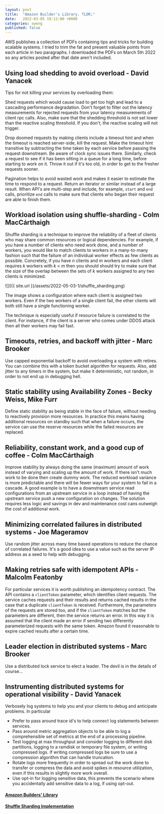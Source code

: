 ```yaml
---
layout: post
title:  "Amazon Builder's Library. TLDR;"
date:   2022-03-05 19:12:00 +0000
categories: sweng
published: false
---
```


AWS publishes a collection of PDFs containing tips and tricks for building scalable systems. I tried to trim the fat and present valuable points from each article in two paragraphs. I downloaded the PDFs on March 5th 2022 so any articles posted after that date aren't included.

## Using load shedding to avoid overload - David Yanacek

Tips for not killing your services by overloading them:

Shed requests which would cause load to get too high and lead to a cascading performance degradation. Don't forget to filter out the latency measurements for rejected requests from your latency measurements of client rpc calls. Also, make sure that the shedding threshold is not set lower than the reactive scaling threshold. If you don't, the reactive scaling will not trigger.

Drop doomed requests by making clients include a timeout hint and when the timeout is reached server-side, kill the request. Make the timeout hint transitive by subtracting the time taken by each service before passing the request downstream. Be aware of clock sync issues there. Similarly, check a request to see if it has been sitting in a queue for a long time, before starting to work on it. Throw it out if it's too old, in order to get to the fresher requests sooner.

Pagination helps to avoid wasted work and makes it easier to estimate the time to respond to a request. Return an iterator or similar instead of a large result. When API's are multi-step and include, for example, `start` and `end` calls, prioritize `end` calls to make sure that clients who began their request are able to finish them.

## Workload isolation using shuffle-sharding - Colm MacCárthaigh

Shuffle sharding is a technique to improve the reliability of a fleet of clients who may share common resources or logical dependencies. For example, if you have a number of clients who need work done, and a number of workers, you would like to match clients to workers in a many-to-many fashion such that the failure of an individual worker effects as few clients as possible. Concretely, if you have _n_ clients and _m_ workers and each client requires _k_ workers with _k_ < _m_ then you should should try to make sure that the size of the overlap between the sets of _k_ workers assigned to any two clients is minimized.

![]({{ site.url }}/assets/2022-05-03-1/shuffle_sharding.png)

The image shows a configuration where each client is assigned two workers. Even if the two workers of a single client fail, the other clients will both still have a single functioning worker.

The technique is especially useful if resource failure is correlated to the client. For instance, if the client is a server who comes under DDOS attack then all their workers may fail fast.

## Timeouts, retries, and backoff with jitter - Marc Brooker

Use capped exponential backoff to avoid overloading a system with retires. You can combine this with a token bucket algorithm for requests. Also, add jitter to any timers in the system, but make it deterministic, not random, in order to not end up in debugging hell.

## Static stability using Availability Zones - Becky Weiss, Mike Furr

Define static stability as being stable in the face of failure, without needing to reactively provision more resources. In practice this means having additional resources on standby such that when a failure occurs, the service can use the reserve resources while the failed resources are replaced.

## Reliability, constant work, and a good cup of coffee - Colm MacCárthaigh

Improve stability by always doing the same (maximum) amount of work instead of varying and scaling up the amount of work. If there isn't much work to be done then create dummy work. The reduced workload variance is more predictable and there will be fewer ways for your system to fail in a cascade. A good example is to have a downstream service read configurations from an upstream service in a loop instead of having the upstream service push a new configuration on changes. The solution requires less logic and savings in dev and maintenance cost cans outweigh the cost of additional work.

## Minimizing correlated failures in distributed systems - Joe Mageramov

Use random jitter across many time based operations to reduce the chance of correlated failures. It's a good idea to use a value such as the server IP address as a seed to help with debugging.

## Making retries safe with idempotent APIs - Malcolm Featonby

For particular services it is worth publishing an idempotency contract. The API contains a `clientToken` parameter, which identifies client requests. The service caches requests and their results and returns cached results in the case that a duplicate `clientToken` is received. Furthermore, the parameters of the requests are stored too, and if the `clientToken` matches but the parameters are different, then the service returns an error. In this way it is assumed that the client made an error if sending two differently parameterized requests with the same token. Amazon found it reasonable to expire cached results after a certain time.

## Leader election in distributed systems - Marc Brooker

Use a distributed lock service to elect a leader. The devil is in the details of course...

## Instrumenting distributed systems for operational visibility - David Yanacek

Verbosely log systems to help you and your clients to debug and anticipate problems. In particular

- Prefer to pass around trace id's to help connect log statements between services.
- Pass around metric aggregation objects to be able to log a comprehensible set of metrics at the end of a processing pipeline.
- Test logging at max throughput and consider logging to different disk partitions, logging to a ramdisk or temporary file system, or writing compressed logs. If writing compressed logs be sure to use a compression algorithm that can handle truncation.
- Rotate logs more frequently in order to spread out the work done to transfer or compress the data and avoid spikes in resource utilization, even if this results in slightly more work overall.
- Use opt-in for logging sensitive data, this prevents the scenario where you accidentally add sensitive data to a log, if using opt-out.

#### [Amazon Builders' Library](https://aws.amazon.com/builders-library)

#### [Shuffle Sharding Implementation](https://github.com/awslabs/route53-infima)
